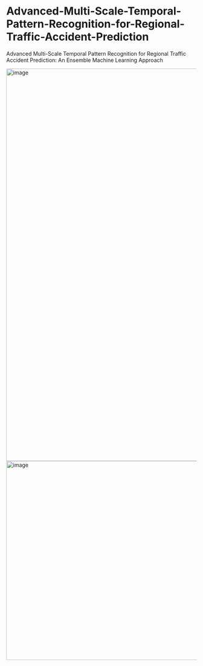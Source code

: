 # Advanced-Multi-Scale-Temporal-Pattern-Recognition-for-Regional-Traffic-Accident-Prediction
Advanced Multi-Scale Temporal Pattern Recognition for Regional Traffic Accident Prediction: An Ensemble Machine Learning Approach

<img width="1910" height="1037" alt="image" src="https://github.com/user-attachments/assets/98691051-0a18-432d-b152-01b4c71137a4" />

<img width="1750" height="526" alt="image" src="https://github.com/user-attachments/assets/bd7f29ad-d376-4aac-8cd1-8a1b4e185e43" />



